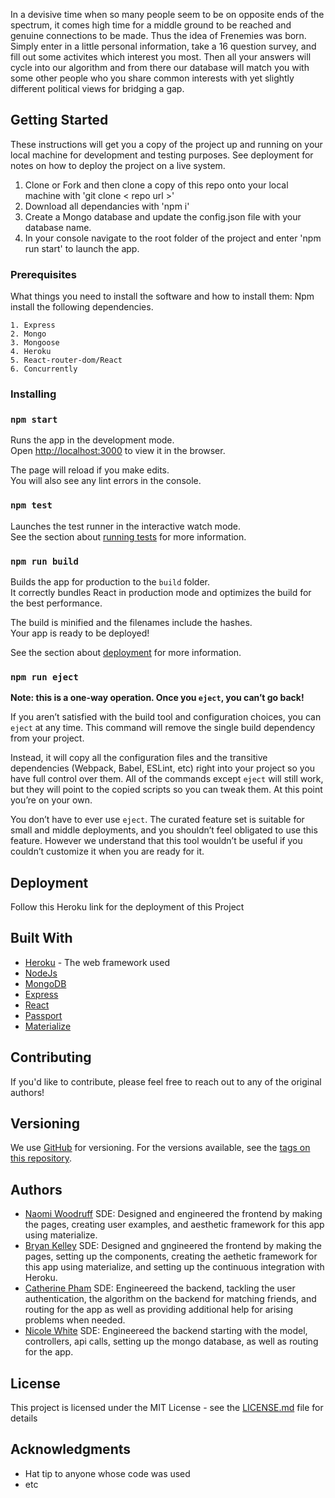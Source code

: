 

In a devisive time when so many people seem to be on opposite ends of the spectrum, it comes high time for a middle ground to be reached and genuine connections to be made. Thus the idea of Frenemies was born. Simply enter in a little personal information, take a 16 question survey, and fill out some activites which interest you most. Then all your answers will cycle into our algorithm and from there our database will match you with some other people who you share common interests with yet slightly different political views for bridging a gap.

## Getting Started

These instructions will get you a copy of the project up and running on your local machine for development and testing purposes. See deployment for notes on how to deploy the project on a live system.

1. Clone or Fork and then clone a copy of this repo onto your local machine with 'git clone < repo url >'
2. Download all dependancies with 'npm i'
3. Create a Mongo database and update the config.json file with your database name.
4. In your console navigate to the root folder of the project and enter 'npm run start' to launch the app.

### Prerequisites

What things you need to install the software and how to install them: Npm install the following dependencies. 

```
1. Express
2. Mongo
3. Mongoose
4. Heroku
5. React-router-dom/React
6. Concurrently
```

### Installing

### `npm start`

Runs the app in the development mode.<br>
Open [http://localhost:3000](http://localhost:3000) to view it in the browser.

The page will reload if you make edits.<br>
You will also see any lint errors in the console.

### `npm test`

Launches the test runner in the interactive watch mode.<br>
See the section about [running tests](https://facebook.github.io/create-react-app/docs/running-tests) for more information.

### `npm run build`

Builds the app for production to the `build` folder.<br>
It correctly bundles React in production mode and optimizes the build for the best performance.

The build is minified and the filenames include the hashes.<br>
Your app is ready to be deployed!

See the section about [deployment](https://facebook.github.io/create-react-app/docs/deployment) for more information.

### `npm run eject`

**Note: this is a one-way operation. Once you `eject`, you can’t go back!**

If you aren’t satisfied with the build tool and configuration choices, you can `eject` at any time. This command will remove the single build dependency from your project.

Instead, it will copy all the configuration files and the transitive dependencies (Webpack, Babel, ESLint, etc) right into your project so you have full control over them. All of the commands except `eject` will still work, but they will point to the copied scripts so you can tweak them. At this point you’re on your own.

You don’t have to ever use `eject`. The curated feature set is suitable for small and middle deployments, and you shouldn’t feel obligated to use this feature. However we understand that this tool wouldn’t be useful if you couldn’t customize it when you are ready for it.

## Deployment

Follow this Heroku link for the deployment of this Project 

## Built With

* [Heroku](https://devcenter.heroku.com/articles/github-integration) - The web framework used
* [NodeJs](https://nodejs.org/en/)
* [MongoDB](https://github.com/mongodb/docs)
* [Express](https://expressjs.com/)
* [React](https://github.com/reactjs/reactjs.org)
* [Passport](https://github.com/jaredhanson/passport-github)
* [Materialize](https://github.com/Dogfalo/materialize)


## Contributing

If you'd like to contribute, please feel free to reach out to any of the original authors!

## Versioning

We use [GitHub](http://github.com/) for versioning. For the versions available, see the [tags on this repository](https://github.com/center-aisle/middle-ground). 

## Authors

* [Naomi Woodruff](https://github.com/naywood)
    SDE: Designed and engineered the frontend by making the pages, creating user examples, and aesthetic framework for this app using materialize.
* [Bryan Kelley](https://github.com/bryanrkelley)
    SDE: Designed and gngineered the frontend by making the pages, setting up the components, creating the aethetic framework for this app using materialize, and setting up the continuous integration with Heroku.
* [Catherine Pham](https://github.com/CrypticWoodWhite)
    SDE: Engineereed the backend, tackling the user authentication, the algorithm on the backend for matching friends, and routing for the app as well as providing additional help for arising problems when needed. 
* [Nicole White](https://github.com/NW91)
    SDE: Engineereed the backend starting with the model, controllers, api calls, setting up the mongo database, as well as routing for the app.
## License

This project is licensed under the MIT License - see the [LICENSE.md](LICENSE.md) file for details

## Acknowledgments

* Hat tip to anyone whose code was used
* etc
